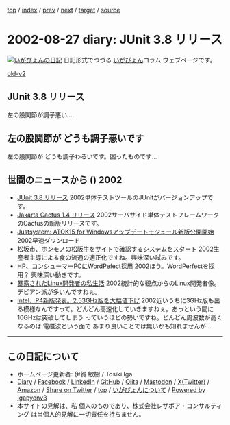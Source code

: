 [top](../index.html) 
 / [index](index.html) 
 / [prev](ig020826.html) 
 / [next](ig020828.html) 
 / [target](https://www.igapyon.jp/igapyon/diary/2002/ig020827.html) 
 / [source](https://github.com/igapyon/diary/blob/master/2002/ig020827.src.md) 

2002-08-27 diary: JUnit 3.8 リリース
=====================================================================================================
[![いがぴょんの日記](https://www.igapyon.jp/igapyon/diary/images/iga202308_64.jpg "いがぴょん")](https://www.igapyon.jp/igapyon/diary/memo/memoigapyon.html) 日記形式でつづる [いがぴょん](https://www.igapyon.jp/igapyon/diary/memo/memoigapyon.html)コラム ウェブページです。

[old-v2](ig020827-orig.html)

## JUnit 3.8 リリース

左の股関節が調子悪い…


## 左の股関節が どうも調子悪いです

左の股関節が どうも調子わるいです。困ったものです…

## 世間のニュースから () 2002

* [JUnit 3.8 リリース](http://www.junit.org/index.htm)  2002単体テストツールのJUnitがバージョンアップです。
* [Jakarta Cactus 1.4 リリース](http://jakarta.apache.org/cactus/)  2002サーバサイド単体テストフレームワークのCactusの新版リリースです。
* [Justsystem: ATOK15 for Windowsアップデートモジュール新版公開開始](http://www3.justsystem.co.jp/download/atok/up/win/020319.html)  2002早速ダウンロード
* [松坂市、ホンモノの松阪牛をサイトで確認するシステムをスタート](http://japan.internet.com/public/news/20020820/1.html)  2002生産者主導による食の流通の適正化ですね。興味深い試みです。
* [HP、コンシューマーPCにWordPefect採用](http://www.zdnet.co.jp/news/0208/27/nebt_03.html)  2002ほう。WordPerfectを採用？ 興味深い動きです。
* [暴露されたLinux開発者の私生活](http://japan.cnet.com/Enterprise/News/2002/Item/020823-2.html)  2002統計的な観点からのLinux開発者像。デビアン派が多いんですねぇ。
* [Intel、P4新版発表。2.53GHz版を大幅値下げ](http://www.zdnet.co.jp/news/0208/27/nebt_02.html)  2002近いうちに3GHz版も出る模様なんですって。どんどん高速化していきますねぇ。あっという間に 10GHzは突破してしまう っていうほどの勢いですね。どんどん周波数が高くなるのは 電磁波という面で あまり良いことでは無いかも知れませんが…


----------------------------------------------------------------------------------------------------

## この日記について

* ホームページ更新者: 伊賀 敏樹 / Tosiki Iga
* [Diary](https://www.igapyon.jp/igapyon/diary/) / [Facebook](https://www.facebook.com/igapyon) / [LinkedIn](https://www.linkedin.com/in/toshikiiga) / [GitHub](https://github.com/igapyon) / [Qiita](https://qiita.com/igapyon) / [Mastodon](https://social.vivaldi.net/@igapyon) / [X(Twitter)](https://twitter.com/ToshikiIga) / [Amazon](https://www.amazon.co.jp/%E4%BC%8A%E8%B3%80-%E6%95%8F%E6%A8%B9/e/B004LTQWCQ) / 
[Share on Twitter](https://twitter.com/intent/tweet?hashtags=igapyon%2Cdiary%2C%E3%81%84%E3%81%8C%E3%81%B4%E3%82%87%E3%82%93&text=JUnit+3.8+%E3%83%AA%E3%83%AA%E3%83%BC%E3%82%B9&url=https%3A%2F%2Fwww.igapyon.jp%2Figapyon%2Fdiary%2F2002%2Fig020827.html) / [top](../index.html) / [いがぴょんについて](https://www.igapyon.jp/igapyon/diary/memo/memoigapyon.html) / [Powered by Igapyonv3](https://github.com/igapyon/igapyonv3)
* 本サイトの見解は、私 個人のものであり、株式会社レザボア・コンサルティング は当個人的見解に一切責任を持ちません。 
